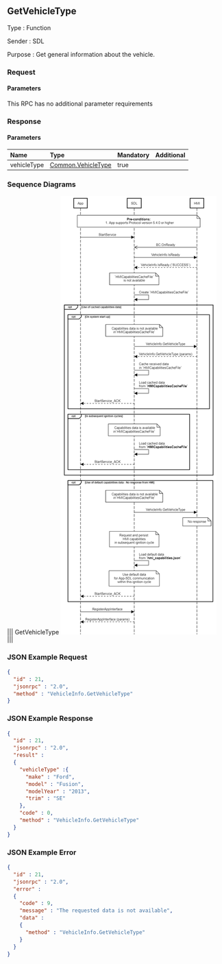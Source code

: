 ## GetVehicleType

Type
: Function

Sender
: SDL

Purpose
: Get general information about the vehicle.

### Request

#### Parameters

This RPC has no additional parameter requirements

### Response

#### Parameters

|Name|Type|Mandatory|Additional|
|:---|:---|:--------|:---------|
|vehicleType|[Common.VehicleType](../../common/structs/#vehicletype)|true||

### Sequence Diagrams
|||
GetVehicleType
![GetVehicleType](./assets/GetVehicleType.png)
|||

### JSON Example Request

```json
{
  "id" : 21,
  "jsonrpc" : "2.0",
  "method" : "VehicleInfo.GetVehicleType"
}
```

### JSON Example Response

```json
{
  "id" : 21,
  "jsonrpc" : "2.0",
  "result" :
  {
    "vehicleType" :{
      "make" : "Ford",
      "model" : "Fusion",
      "modelYear" : "2013",
      "trim" : "SE"
    },
    "code" : 0,
    "method" : "VehicleInfo.GetVehicleType"
  }
}
```

### JSON Example Error

```json
{
  "id" : 21,
  "jsonrpc" : "2.0",
  "error" :
  {
    "code" : 9,
    "message" : "The requested data is not available",
    "data" :
    {
      "method" : "VehicleInfo.GetVehicleType"
    }
  }
}
```
